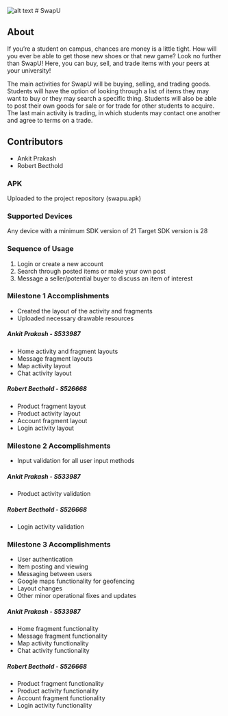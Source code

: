 ![alt text](https://github.com/AnkitPrakash687/SwapU/blob/master/app/src/main/res/drawable-hdpi/applogoswapu.png) # SwapU 
## About
If you’re a student on campus, chances are money is a little tight.  How will you ever be able to get those new shoes or that new game?    Look no further than SwapU!  Here, you can buy, sell, and trade items with your peers at your university!

The main activities for SwapU will be buying, selling, and trading goods.  Students will have the option of looking through a list of  items they may want to buy or they may search a specific thing.  Students will also be able to post their own goods for sale or for trade for other students to acquire.  The last main activity is trading, in which students may contact one another and agree to terms on a trade. 
## Contributors
* Ankit Prakash
* Robert Becthold

### APK
Uploaded to the project repository (swapu.apk)

### Supported Devices
Any device with a minimum SDK version of 21
Target SDK version is 28

### Sequence of Usage
1. Login or create a new account
1. Search through posted items or make your own post
1. Message a seller/potential buyer to discuss an item of interest

### Milestone 1 Accomplishments
* Created the layout of the activity and fragments
* Uploaded necessary drawable resources
#####  Ankit Prakash - S533987
* Home activity and fragment layouts
* Message fragment layouts
* Map activity layout
* Chat activity layout
#####  Robert Becthold - S526668
* Product fragment layout
* Product activity layout
* Account fragment layout
* Login activity layout



### Milestone 2 Accomplishments
* Input validation for all user input methods
#####  Ankit Prakash - S533987
* Product activity validation
#####  Robert Becthold - S526668
* Login activity validation

### Milestone 3 Accomplishments
* User authentication
* Item posting and viewing
* Messaging between users
* Google maps functionality for geofencing
* Layout changes
* Other minor operational fixes and updates
#####  Ankit Prakash - S533987
* Home fragment functionality
* Message fragment functionality
* Map activity functionality
* Chat activity functionality
#####  Robert Becthold - S526668
* Product fragment functionality
* Product activity functionality
* Account fragment functionality
* Login activity functionality
